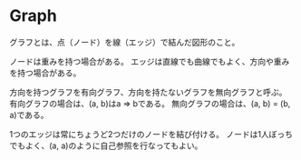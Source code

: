# Graph

グラフとは、点（ノード）を線（エッジ）で結んだ図形のこと。

ノードは重みを持つ場合がある。
エッジは直線でも曲線でもよく、方向や重みを持つ場合がある。

方向を持つグラフを有向グラフ、方向を持たないグラフを無向グラフと呼ぶ。
有向グラフの場合は、(a, b)はa => bである。
無向グラフの場合は、(a, b) = (b, a)である。

1つのエッジは常にちょうど2つだけのノードを結び付ける。
ノードは1人ぼっちでもよく、(a, a)のように自己参照を行なってもよい。
